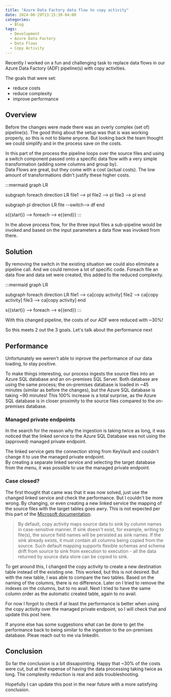 ```yaml
---
title: "Azure Data Factory data flow to copy activity"
date: 2024-06-29T13:15:30-04:00
categories:
  - Blog
tags:
  - Development
  - Azure Data Factory
  - Data Flows
  - Copy Activity
---
```


Recently I worked on a fun and challenging task to replace data flows in our Azure Data Factory (ADF) pipeline(s) with copy activities.

The goals that were set:

- reduce costs
- reduce complexity
- improve performance

## Overview

Before the changes were made there was an overly complex (set of) pipeline(s). The good thing about the setup was that is was working properly, so this is not to blame anyone. But looking back the team thought we could simplify and in the process save on the costs.

In this part of the process the pipeline loops over the source files and using a switch component passed onto a specific data flow with a very simple transformation (adding some columns and group by).  
Data Flows are great, but they come with a cost (actual costs). The low amount of transformations didn't justify these higher costs.

:::mermaid
graph LR

subgraph foreach
    direction LR
    file1 --> pl
    file2 --> pl
    file3 --> pl
end

subgraph pl
    direction LR
    file --switch--> df
end

s{{start}} --> foreach --> e{{end}}
:::

In the above process flow, for the three input files a sub-pipeline would be invoked and based on the input parameters a data flow was invoked from there.

## Solution

By removing the switch in the existing situation we could also eliminate a pipeline call. And we could remove a lot of specific code. Foreach file an data flow and data set were created, this added to the reduced complexity.

:::mermaid
graph LR

subgraph foreach
    direction LR
    file1 --> ca[copy activity]
    file2 --> ca[copy activity]
    file3 --> ca[copy activity]
end

s{{start}} --> foreach --> e{{end}}
:::

With this changed pipeline, the costs of our ADF were reduced with ~30%!

So this meets 2 out the 3 goals. Let's talk about the performance next

## Performance

Unfortunately we weren't able to inprove the performance of our data loading, to stay positive.

To make things interesting, our process ingests the source files into an Azure SQL database and an on-premises SQL Server. Both database are using the same process; the on-premises database is loaded in ~45 minutes (similar as before the changes), but the Azure SQL database is taking ~90 minutes! This 100% increase is a total surprise, as the Azure SQL database is in closer proximity to the source files compared to the on-premises database.

### Managed private endpoints

In the search for the reason why the ingestion is taking twice as long, it was noticed that the linked service to the Azure SQL Database was not using the (approved) managed private endpoint.

The linked service gets the connection string from KeyVault and couldn't change it to use the managed private endpoint.  
By creating a separate linked service and selecting the target database from the menu, it was possible to use the managed private endpoint.

### Case closed?

The first thought that came was that it was now solved, just use the changed linked service and check the performance. But I couldn't be more wrong. By changing, or even creating a new linked service the mapping of the source files with the target tables goes awry. This is not expected per this part of the [Microsoft documentation](https://learn.microsoft.com/en-us/azure/data-factory/copy-activity-schema-and-type-mapping#default-mapping).

> By default, copy activity maps source data to sink by column names in case-sensitive manner. If sink doesn't exist, for example, writing to file(s), the source field names will be persisted as sink names. If the sink already exists, it must contain all columns being copied from the source. Such default mapping supports flexible schemas and schema drift from source to sink from execution to execution - all the data returned by source data store can be copied to sink.

To get around this, I changed the copy activity to create a new destination table instead of the existing one. This worked, but this is not desired. But with the new table, I was able to compare the two tables. Based on the naming of the columns, there is no difference. Later on I tried to remove the indexes on the columns, but to no avail. Next I tried to have the same column order as the automatic created table, again to no avail.

For now I forgot to check if at least the performance is better when using the copy activity over the managed private endpoint, so I will check that and update this post here.

If anyone else has some suggestions what can be done to get the performance back to being similar to the ingestion to the on-premises database. Pleae reach out to me via linkedIn.

## Conclusion

So far the conclusion is a bit dissapointing. Happy that ~30% of the costs were cut, but at the expense of having the data processing taking twice as long. The complexity reduction is real and aids troubleshooting.

Hopefully I can update this post in the near future with a more satisfying conclusion.
